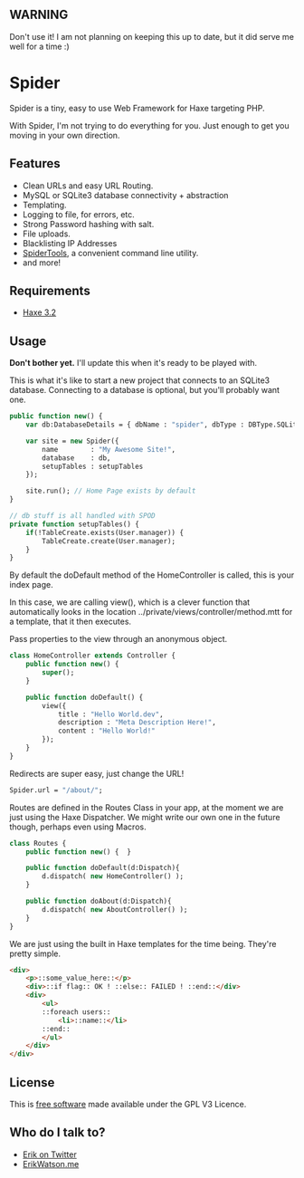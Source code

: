 ## WARNING

Don't use it! I am not planning on keeping this up to date, but it did serve me well for a time :) 


# Spider

Spider is a tiny, easy to use Web Framework for Haxe targeting PHP.

With Spider, I'm not trying to do everything for you. Just enough to get you moving in your own direction.


## Features

* Clean URLs and easy URL Routing.
* MySQL or SQLite3 database connectivity + abstraction
* Templating.
* Logging to file, for errors, etc.
* Strong Password hashing with salt.
* File uploads.
* Blacklisting IP Addresses
* [SpiderTools](https://github.com/championchap/SpiderTools), a convenient command line utility.
* and more!


## Requirements

* [Haxe 3.2](http://haxe.org)


## Usage

__Don't bother yet.__ I'll update this when it's ready to be played with.

This is what it's like to start a new project that connects to an SQLite3 database. Connecting to a database is optional, but you'll probably want one.

```haxe
public function new() {
	var db:DatabaseDetails = { dbName : "spider", dbType : DBType.SQLite3 };

	var site = new Spider({
		name 		: "My Awesome Site!",
		database 	: db,
		setupTables : setupTables
	});

	site.run(); // Home Page exists by default
}

// db stuff is all handled with SPOD
private function setupTables() {
	if(!TableCreate.exists(User.manager)) {
		TableCreate.create(User.manager);
	}
}
```

By default the doDefault method of the HomeController is called, this is your index page.

In this case, we are calling view(), which is a clever function that automatically looks in the location ../private/views/controller/method.mtt for a template, that it then executes.

Pass properties to the view through an anonymous object.

```haxe
class HomeController extends Controller {
	public function new() {
		super();
	}

	public function doDefault() {
		view({
			title : "Hello World.dev",
			description : "Meta Description Here!",
			content : "Hello World!"
		});
	}
}
```

Redirects are super easy, just change the URL!

```haxe
Spider.url = "/about/";
```

Routes are defined in the Routes Class in your app, at the moment we are just using the Haxe Dispatcher. We might write our own one in the future though, perhaps even using Macros.

```haxe
class Routes {
	public function new() {  }

	public function doDefault(d:Dispatch){
		d.dispatch( new HomeController() );
	}

	public function doAbout(d:Dispatch){
		d.dispatch( new AboutController() );
	}
}
```

We are just using the built in Haxe templates for the time being. They're pretty simple.

```html
<div>
	<p>::some_value_here::</p>
	<div>::if flag:: OK ! ::else:: FAILED ! ::end::</div>
	<div>
		<ul>
		::foreach users::
		    <li>::name::</li>
		::end::
		</ul>
	</div>
</div>
```

## License

This is [free software](https://www.gnu.org/philosophy/free-sw.html) made available under the GPL V3 Licence.


## Who do I talk to?

* [Erik on Twitter](https://twitter.com/championchap)
* [ErikWatson.me](http://erikwatson.me)
